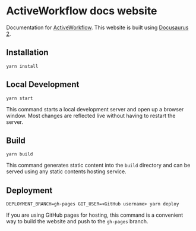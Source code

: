 # ActiveWorkflow docs website

Documentation for [ActiveWorkflow](https://github.com/automaticmode/active_workflow).
This website is built using [Docusaurus 2](https://v2.docusaurus.io/).

## Installation

```console
yarn install
```

## Local Development

```console
yarn start
```

This command starts a local development server and open up a browser window.
Most changes are reflected live without having to restart the server.

## Build

```console
yarn build
```

This command generates static content into the `build` directory and can be
served using any static contents hosting service.

## Deployment

```console
DEPLOYMENT_BRANCH=gh-pages GIT_USER=<GitHub username> yarn deploy
```

If you are using GitHub pages for hosting, this command is a convenient way to
build the website and push to the `gh-pages` branch.
